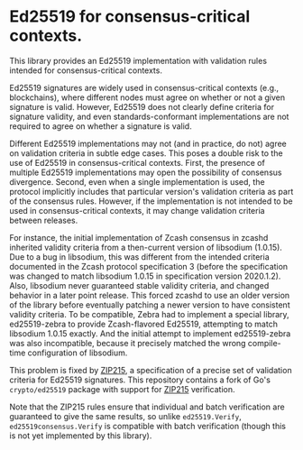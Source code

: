 # Ed25519 for consensus-critical contexts.

This library provides an Ed25519 implementation with validation rules intended
for consensus-critical contexts.

Ed25519 signatures are widely used in consensus-critical contexts (e.g.,
blockchains), where different nodes must agree on whether or not a given
signature is valid.  However, Ed25519 does not clearly define criteria for
signature validity, and even standards-conformant implementations are not
required to agree on whether a signature is valid.

Different Ed25519 implementations may not (and in practice, do not) agree on
validation criteria in subtle edge cases.   This poses a double risk to the use
of Ed25519 in consensus-critical contexts.  First, the presence of multiple
Ed25519 implementations may open the possibility of consensus divergence.
Second, even when a single implementation is used, the protocol implicitly
includes that particular version's validation criteria as part of the consensus
rules.  However, if the implementation is not intended to be used in
consensus-critical contexts, it may change validation criteria between releases.

For instance, the initial implementation of Zcash consensus in zcashd inherited
validity criteria from a then-current version of libsodium (1.0.15). Due to a
bug in libsodium, this was different from the intended criteria documented in
the Zcash protocol specification 3 (before the specification was changed to
match libsodium 1.0.15 in specification version 2020.1.2). Also, libsodium
never guaranteed stable validity criteria, and changed behavior in a later
point release. This forced zcashd to use an older version of the library before
eventually patching a newer version to have consistent validity criteria. To be
compatible, Zebra had to implement a special library, ed25519-zebra to provide
Zcash-flavored Ed25519, attempting to match libsodium 1.0.15 exactly. And the
initial attempt to implement ed25519-zebra was also incompatible, because it
precisely matched the wrong compile-time configuration of libsodium.

This problem is fixed by [ZIP215], a specification of a precise set of
validation criteria for Ed25519 signatures.
This repository contains a fork of Go's `crypto/ed25519` package with support
for [ZIP215] verification.

Note that the ZIP215 rules ensure that individual and batch verification are
guaranteed to give the same results, so unlike `ed25519.Verify`, `ed25519consensus.Verify` is
compatible with batch verification (though this is not yet implemented by this
library).

[ZIP215]: https://zips.z.cash/zip-0215
